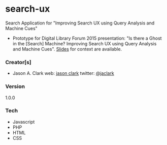 # search-ux
Search Application for "Improving Search UX using Query Analysis and Machine Cues"
- Prototype for Digital Library Forum 2015 presentation: "Is there a Ghost in the [Search] Machine? Improving Search UX using Query Analysis and Machine Cues". [Slides] for context are available.

### Creator[s]
- Jason A. Clark web: [jason clark] twitter: [@jaclark]

### Version
1.0.0

### Tech
- Javascript
- PHP
- HTML
- CSS

[jason clark]: <http://www.jasonclark.info>
[@jaclark]: <https://twitter.com/jaclark>
[Slides]: <http://www.lib.montana.edu/~jason/talks.php>

